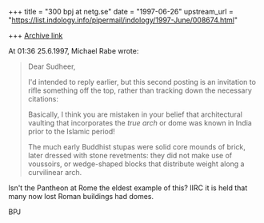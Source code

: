 +++
title = "300 bpj at netg.se"
date = "1997-06-26"
upstream_url = "https://list.indology.info/pipermail/indology/1997-June/008674.html"

+++
[Archive link](https://list.indology.info/pipermail/indology/1997-June/008674.html)

At 01:36 25.6.1997, Michael Rabe wrote:
>Dear Sudheer,
>
>I'd intended to reply earlier, but this second posting is an invitation to
>rifle something off the top, rather than tracking down the necessary
>citations:
>
>Basically, I think you are mistaken in your belief that architectural
>vaulting that incorporates the _true arch_ or dome was known in India prior
>to  the Islamic period!
>
>The much early Buddhist stupas were solid core mounds of brick, later
>dressed with stone revetments: they did not make use of voussoirs, or
>wedge-shaped blocks that distribute weight along a curvilinear arch.

Isn't the Pantheon at Rome the eldest example of this?  IIRC it is held
that many now lost Roman buildings had domes.

BPJ






